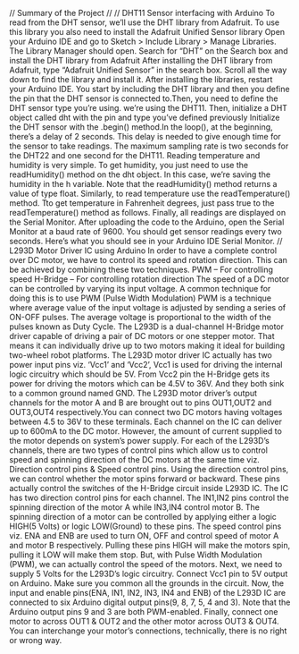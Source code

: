 // Summary of the Project // 
// DHT11 Sensor interfacing with Arduino
To read from the DHT sensor, we’ll use the DHT library from Adafruit. To use this library you also need to install the Adafruit Unified Sensor library
Open your Arduino IDE and go to Sketch > Include Library > Manage Libraries. The Library Manager should open.
Search for “DHT” on the Search box and install the DHT library from Adafruit
After installing the DHT library from Adafruit, type “Adafruit Unified Sensor” in the search box. Scroll all the way down to find the library and install it.
After installing the libraries, restart your Arduino IDE.
You start by including the DHT library and then you define the pin that the DHT sensor is connected to.Then, you need to define the DHT sensor type you’re using.  we’re using the DHT11.
Then, initialize a DHT object called dht with the pin and type you’ve defined previously
Initialize the DHT sensor with the .begin() method.In the loop(), at the beginning, there’s a delay of 2 seconds. This delay is needed to give enough time for the sensor to take readings. The maximum sampling rate is two seconds for the DHT22 and one second for the DHT11.
Reading temperature and humidity is very simple. To get humidity, you just need to use the readHumidity() method on the dht object. In this case, we’re saving the humidity in the h variable. Note that the readHumidity() method returns a value of type float.
Similarly, to read temperature use the readTemperature() method.
Tto get temperature in Fahrenheit degrees, just pass true to the readTemperature() method as follows.
Finally, all readings are displayed on the Serial Monitor.
After uploading the code to the Arduino, open the Serial Monitor at a baud rate of 9600. You should get sensor readings every two seconds. Here’s what you should see in your Arduino IDE Serial Monitor.
// L293D Motor Driver IC using Arduino
In order to have a complete control over DC motor, we have to control its speed and rotation direction. This can be achieved by combining these two techniques.
PWM – For controlling speed
H-Bridge – For controlling rotation direction
The speed of a DC motor can be controlled by varying its input voltage. A common technique for doing this is to use PWM (Pulse Width Modulation)
PWM is a technique where average value of the input voltage is adjusted by sending a series of ON-OFF pulses.
The average voltage is proportional to the width of the pulses known as Duty Cycle.
The L293D is a dual-channel H-Bridge motor driver capable of driving a pair of DC motors or one stepper motor.
That means it can individually drive up to two motors making it ideal for building two-wheel robot platforms.
The L293D motor driver IC actually has two power input pins viz. ‘Vcc1’ and ‘Vcc2’, Vcc1 is used for driving the internal logic circuitry which should be 5V.
From Vcc2 pin the H-Bridge gets its power for driving the motors which can be 4.5V to 36V. And they both sink to a common ground named GND.
The L293D motor driver’s output channels for the motor A and B are brought out to pins OUT1,OUT2 and OUT3,OUT4 respectively.You can connect two DC motors having voltages between 4.5 to 36V to these terminals.
Each channel on the IC can deliver up to 600mA to the DC motor. However, the amount of current supplied to the motor depends on system’s power supply.
For each of the L293D’s channels, there are two types of control pins which allow us to control speed and spinning direction of the DC motors at the same time viz. Direction control pins & Speed control pins.
Using the direction control pins, we can control whether the motor spins forward or backward. These pins actually control the switches of the H-Bridge circuit inside L293D IC.
The IC has two direction control pins for each channel. The IN1,IN2 pins control the spinning direction of the motor A while IN3,IN4 control motor B.
The spinning direction of a motor can be controlled by applying either a logic HIGH(5 Volts) or logic LOW(Ground) to these pins.
The speed control pins viz. ENA and ENB are used to turn ON, OFF and control speed of motor A and motor B respectively.
Pulling these pins HIGH will make the motors spin, pulling it LOW will make them stop. But, with Pulse Width Modulation (PWM), we can actually control the speed of the motors.
Next, we need to supply 5 Volts for the L293D’s logic circuitry. Connect Vcc1 pin to 5V output on Arduino. Make sure you common all the grounds in the circuit.
Now, the input and enable pins(ENA, IN1, IN2, IN3, IN4 and ENB) of the L293D IC are connected to six Arduino digital output pins(9, 8, 7, 5, 4 and 3). Note that the Arduino output pins 9 and 3 are both PWM-enabled.
Finally, connect one motor to across OUT1 & OUT2 and the other motor across OUT3 & OUT4. You can interchange your motor’s connections, technically, there is no right or wrong way.


